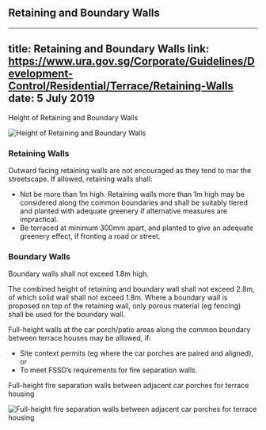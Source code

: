 
## Retaining and Boundary Walls
---
title: Retaining and Boundary Walls
link: https://www.ura.gov.sg/Corporate/Guidelines/Development-Control/Residential/Terrace/Retaining-Walls
date: 5 July 2019
---

Height of Retaining and Boundary Walls

![Height of Retaining and Boundary Walls](https://www.ura.gov.sg/-/media/Corporate/Guidelines/Development-control/Flats-Condominiums/F14_Retaining_Wall_1m.jpg?h=100%2525&w=100%2525)

### Retaining Walls

Outward facing retaining walls are not encouraged as they tend to mar the streetscape. If allowed, retaining walls shall:

- Not be more than 1m high. Retaining walls more than 1m high may be considered along the common boundaries and shall be suitably tiered and planted with adequate greenery if alternative measures are impractical.
- Be terraced at minimum 300mm apart, and planted to give an adequate greenery effect, if fronting a road or street.

### Boundary Walls

Boundary walls shall not exceed 1.8m high.

The combined height of retaining and boundary wall shall not exceed 2.8m, of which solid wall shall not exceed 1.8m. Where a boundary wall is proposed on top of the retaining wall, only porous material (eg fencing) shall be used for the boundary wall.

Full-height walls at the car porch/patio areas along the common boundary between terrace houses may be allowed, if:

- Site context permits (eg where the car porches are paired and aligned), or
- To meet FSSD’s requirements for fire separation walls.

Full-height fire separation walls between adjacent car porches for terrace housing

![Full-height fire separation walls between adjacent car porches for terrace housing](https://www.ura.gov.sg/-/media/Corporate/Guidelines/Development-control/Landed-Housing/TH05_Fire_Separation_Wall.jpg?h=100%25&w=100%25)
